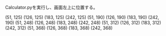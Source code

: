 Calculator.pyを実行し、画面左上に位置する。




(51,	125)
(126,	125)
(183,	125)
(242,	125)
(51,	190)
(126,	190)
(183,	190)
(242,	190)
(51,	248)
(126,	248)
(183,	248)
(242,	248)
(51,	312)
(126,	312)
(183,	312)
(242,	312)
(51,	368)
(126,	368)
(183,	368)
(242,	368)

